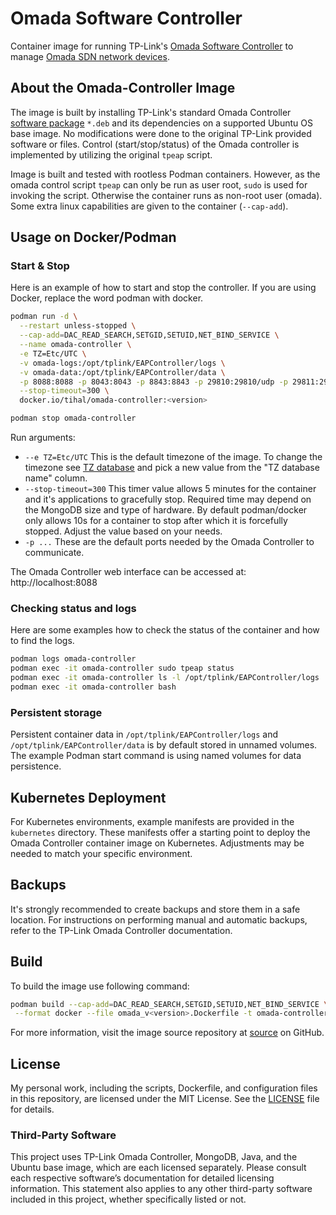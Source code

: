 # Omada Software Controller

Container image for running TP-Link's [Omada Software Controller](https://www.omadanetworks.com/us/business-networking/omada-controller-cloud-software/omada-software-controller/) to manage [Omada SDN network devices](https://www.tp-link.com/us/business-networking/all-omada/).

## About the Omada-Controller Image

The image is built by installing TP-Link's standard Omada Controller [software package](https://www.tp-link.com/us/support/download/omada-software-controller/) `*.deb` and its dependencies on a supported Ubuntu OS base image. No modifications were done to the original TP-Link provided software or files. Control (start/stop/status) of the Omada controller is implemented by utilizing the original `tpeap` script.

Image is built and tested with rootless Podman containers. However, as the omada control script `tpeap` can only be run as user root, `sudo` is used for invoking the script. Otherwise the container runs as non-root user (omada). Some extra linux capabilities are given to the container (`--cap-add`).

## Usage on Docker/Podman

### Start & Stop

Here is an example of how to start and stop the controller. If you are using Docker, replace the word podman with docker.

```bash
podman run -d \
  --restart unless-stopped \
  --cap-add=DAC_READ_SEARCH,SETGID,SETUID,NET_BIND_SERVICE \
  --name omada-controller \
  -e TZ=Etc/UTC \
  -v omada-logs:/opt/tplink/EAPController/logs \
  -v omada-data:/opt/tplink/EAPController/data \
  -p 8088:8088 -p 8043:8043 -p 8843:8843 -p 29810:29810/udp -p 29811:29811 -p 29812:29812 -p 29813:29813 -p 29814:29814 \
  --stop-timeout=300 \
  docker.io/tihal/omada-controller:<version>

podman stop omada-controller
```

Run arguments:

- `--e TZ=Etc/UTC` This is the default timezone of the image. To change the timezone see [TZ database](https://en.wikipedia.org/wiki/List_of_tz_database_time_zones) and pick a new value from the \"TZ database name\" column.
- `--stop-timeout=300` This timer value allows 5 minutes for the container and it's applications to gracefully stop. Required time may depend on the MongoDB size and type of hardware. By default podman/docker only allows 10s for a container to stop after which it is forcefully stopped. Adjust the value based on your needs.
- `-p ...` These are the default ports needed by the Omada Controller to communicate.

The Omada Controller web interface can be accessed at:
http://localhost:8088

### Checking status and logs

Here are some examples how to check the status of the container and how to find the logs.

```bash
podman logs omada-controller
podman exec -it omada-controller sudo tpeap status
podman exec -it omada-controller ls -l /opt/tplink/EAPController/logs
podman exec -it omada-controller bash
```

### Persistent storage

Persistent container data in `/opt/tplink/EAPController/logs` and `/opt/tplink/EAPController/data` is by default stored in unnamed volumes. The example Podman start command is using named volumes for data persistence.

## Kubernetes Deployment

For Kubernetes environments, example manifests are provided in the `kubernetes` directory. These manifests offer a starting point to deploy the Omada Controller container image on Kubernetes. Adjustments may be needed to match your specific environment.

## Backups

It's strongly recommended to create backups and store them in a safe location. For instructions on performing manual and automatic backups, refer to the TP-Link Omada Controller documentation.

## Build

To build the image use following command:

```bash
podman build --cap-add=DAC_READ_SEARCH,SETGID,SETUID,NET_BIND_SERVICE \
 --format docker --file omada_v<version>.Dockerfile -t omada-controller:<version> .
```

For more information, visit the image source repository at [source](https://github.com/tinoha/omada-controller/) on GitHub.

## License

My personal work, including the scripts, Dockerfile, and configuration files in this repository, are licensed under the MIT License. See the [LICENSE](https://github.com/tinoha/omada-controller/blob/main/LICENSE.txt) file for details.

### Third-Party Software

This project uses TP-Link Omada Controller, MongoDB, Java, and the Ubuntu base image, which are each licensed separately. Please consult each respective software’s documentation for detailed licensing information. This statement also applies to any other third-party software included in this project, whether specifically listed or not.
